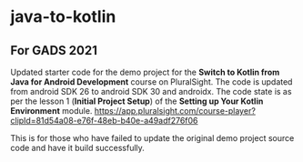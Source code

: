 # java-to-kotlin
## For GADS 2021
Updated starter code for the demo project for the **Switch to Kotlin from Java for Android Development** course on PluralSight.
The code is updated from android SDK 26 to android SDK 30 and androidx. The code state is as per the lesson 1 (**Initial Project Setup**) of the **Setting up Your Kotlin Environment** module. https://app.pluralsight.com/course-player?clipId=81d54a08-e76f-48eb-b40e-a49adf276f06 

This is for those who have failed to update the original demo project source code and have it build successfully.

